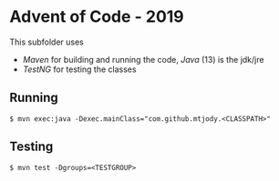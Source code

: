 # Advent of Code - 2019

This subfolder uses
- *Maven* for building and running the code, *Java* (13) is the jdk/jre 
- *TestNG* for testing the classes 

## Running

    $ mvn exec:java -Dexec.mainClass="com.github.mtjody.<CLASSPATH>"

## Testing
    $ mvn test -Dgroups=<TESTGROUP>
